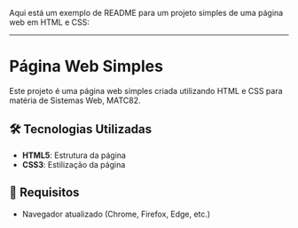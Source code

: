 Aqui está um exemplo de README para um projeto simples de uma página web em HTML e CSS:

---

# Página Web Simples

Este projeto é uma página web simples criada utilizando HTML e CSS para matéria de Sistemas Web, MATC82.
## 🛠️ Tecnologias Utilizadas

- **HTML5**: Estrutura da página
- **CSS3**: Estilização da página

## 📌 Requisitos

- Navegador atualizado (Chrome, Firefox, Edge, etc.)
